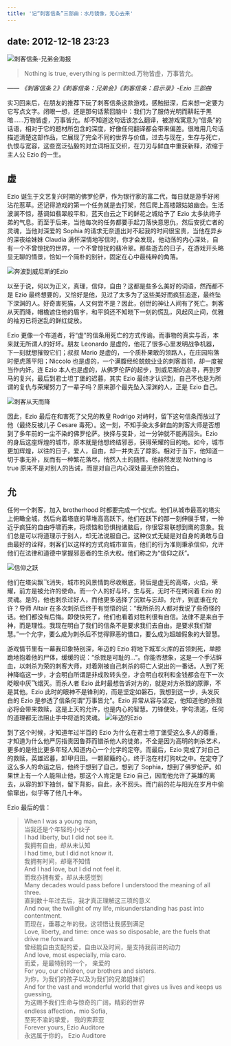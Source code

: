 ```yaml
---
title: '记“刺客信条”三部曲：水月镜像，无心去来'
---
```


## date: 2012-12-18 23:23

![刺客信条-兄弟会海报](/assets/blogImg/ckxt0.jpg)

> Nothing is true, everything is permitted.万物皆虚，万事皆允。

_—— 《刺客信条 2》《刺客信条：兄弟会》《刺客信条：启示录》-Ezio 三部曲_

<!-- more -->

实习回来后，在朋友的推荐下玩了刺客信条这款游戏，感触挺深，后来想一定要为它写点文字。闭眼一想，还是那句话萦回脑中：我们为了服侍光明而耕耘于黑暗……万物皆虚，万事皆允。却不知道这句话该怎么翻译，被游戏寓意为“信条”的话语，相对于它的题材所包含的深度，好像任何翻译都会带来偏差。很难用几句话描述清楚这部作品，它展现了完全不同的世界与价值，过去与现在，生存与死亡，仇恨与宽容，这些宽泛弘毅的对立词相互交织，在刀刃与鲜血中重获新释，浓缩于主人公 Ezio 的一生。

## **虚**

Ezio 诞生于文艺复兴时期的佛罗伦萨，作为银行家的富二代，每日就是游手好闲沾花惹草。还记得游戏的第一个任务就是去打架，然后爬上高楼跟姑娘幽会。生活波澜不惊，基调如翡翠般平和，蓝天白云之下的鲜花之城给予了 Ezio 太多纨绔子弟的气息。而至于后来，当他每次的任务都要手起刀落快意恩仇，然后安抚亡者的灵魂，当他对深爱的 Sophia 的请求无奈道出对不起我的时间很宝贵，当他在异乡的深夜给妹妹 Claudia 满怀深情地写信时，你才会发现，他动荡的内心深处，自有一个不曾惊扰的世界，一个不曾惊扰的翡冷翠。那些逝去的日子，在游戏开头略显无聊的情景，恰如一个简朴的别针，固定在心中最纯粹的角落。

![奔波到威尼斯的Ezio](/assets/blogImg/ckxt1.jpg)

以至于说，何以为正义，真理，信仰，自由？这都是些多么美好的词语，然而都不是 Ezio 最终想要的，又恰好是他，见过了太多为了这些美好而疯狂追逐，最终坠下深渊的人。好奇害死猫，人又何尝不是？因此，创世的神让人间有了死亡。刺客从天而降，帽檐遮住他的眉宇，和平鸽还不知晓下一刻的慌乱，风起风止间，优雅的袖刃已将迷乱的鲜红绽放。

Ezio 更像一个布道者，将“虚”的信条用死亡的方式传谕。而事物的真实与否，本来就无所谓人的好坏。朋友 Leonardo 是虚的，他花了很多心里发明战争机器，下一刻就想摧毁它们；叔叔 Mario 是虚的，一个质朴果敢的领路人，在庄园陷落时便虎落平阳；Niccolo 也是虚的，一个满腹经纶兢兢业业的刺客首领，却一度被当作内奸。连 Ezio 本人也是虚的，从佛罗伦萨的起步，到威尼斯的追寻，再到罗马的复兴，最后到君士坦丁堡的迟暮，其实 Ezio 最终才认识到，自己不也是为所谓的复仇与荣耀努力了一辈子吗？原来那个最先坠入深渊的人，正是 Ezio 自己。

![刺客从天而降](/assets/blogImg/ckxt2.jpg)

因此，Ezio 最后在和害死了父兄的教皇 Rodrigo 对峙时，留下这句信条而放过了他（最终反被儿子 Cesare 毒死）。这一刻，不知手染太多鲜血的刺客大师是否想到了多年前的一尘不染的佛罗伦萨。抉择与变卦，过一分钟就不能再回头。Ezio 的身后这座辉煌的城市，原本就是他想终结邪恶，获得荣耀的目的地。如今，城市更加辉煌，以往的日子，爱人，自由，却一并失去了踪影。相对于当下，他知道一切于事无补，反而有一种繁花落尽，悄然入土的随性。他赫然发现 Nothing is true 原来不是对别人的告诫，而是对自己内心深处最无奈的独白。

## **允**

任何一个刺客，加入 brotherhood 时都要完成一个仪式。他们从城市最高的塔尖上俯瞰全城，然后向着塔底的草堆高高跃下。他们在跃下的那一刻伸展手臂，一种近乎疯狂的自由呼啸而来，将烦恼和恐惧抛诸脑后，你很容易联想到鹰的意象。我们总是可以将道理示于别人，却无法说服自己。这种仪式无疑是对自身的勇敢与自由最好的诠释，刺客们以这样的方式向城市宣告，他们的行为准则秉承信仰，允许他们在法律和道德中掌握邪恶者的生杀大权。他们称之为“信仰之跃”。

![信仰之跃](/assets/blogImg/ckxt3.jpg)

他们在塔尖飘飞消失，城市的风景情韵尽收眼底，背后是虚无的高塔，火焰，荣耀，前方是被允许的使命。而一个人的好与坏，生与死，无时不在拷问着 Ezio 的灵魂。是的，他也刺杀过好人，而他更多选择了沉默与忘却。允许，到底谁在允许？导师 Altair 在多次刺杀后终于有觉悟的说：“我所杀的人都对我说了些奇怪的话。他们都没有后悔。即使快死了，他们也看着对胜利很有自信。法律不是来自于神，而是理性。我现在明白了我们的信条不是要求我们去自由。是要求我们智慧。”一个允字，要么成为刺杀后不觉得罪恶的借口，要么成为超越假象的大智慧。

游戏情节里有一幕我印象特别深，年迈的 Ezio 将地下城军火库的首领刺死，单膝跪地抱着他的尸体，缓缓的说：“杀戮是可耻的…”。你能否想象，这是一个手沾鲜血，以刺杀为荣的刺客大师，对着刚被自己刺杀的将亡人说出的一番话。人到了死神降临这一步，才会明白所谓是非成败转头空，才会明白权利和金钱都会在下一次眨眼中灰飞烟灭。而杀人者 Ezio 此时最想告诉对方的，就是对方杀戮的原罪，不是其他。Ezio 此时的眼神不是锋利的，而是坚定如磐石，我想到这一步，头发灰白的 Ezio 是参透了信条何谓“万事皆允”。Ezio 异常从容与坚定，他知道他的杀戮必将会带来救赎，这是上天的允许，也是内心的智慧。刀锋使处，字句溃逃，任何的道理都无法阻止手中将逝的灵魂。
![年迈的Ezio](/assets/blogImg/ckxt4.jpg)

到了这个时候，才知道年过半百的 Ezio 为什么在君士坦丁堡受这么多人的尊重，才知道为什么他严厉指责因鲁莽而错杀他人的徒弟，不全是因为高明的刺杀艺术，更多的是他比更多年轻人知道内心一个允字的定夺。而最后，Ezio 完成了对自己的救赎，英雄迟暮，卸甲归田。一颗颠簸的心，终于泡在村灯狗吠之中。在定夺了这么多人的命运之后，他终于想到了自己，想到了 Sophia，想到了佛罗伦萨。如果世上有一个人能阻止他，那这个人肯定是 Ezio 自己，因而他允许了英雄的离去，从容的卸下袖剑，留下背影，自此，永不回头。而门前的花与阳光在岁月中偷偷窜出，似乎等了他几十年。

Ezio 最后的信：

> When I was a young man,  
> 当我还是个年轻的小伙子  
> I had liberty, but I did not see it.  
> 我拥有自由，却从未认知  
> I had time, but I did not know it.  
> 我拥有时间，却毫不知情  
> And I had love, but I did not feel it.  
> 而我亦拥有爱，却从未感觉到  
> Many decades would pass before I understood the meaning of all three.  
> 直到数十年过去后，我才真正理解这三项的意义  
> And now, the twilight of my life, misunderstanding has past into contentment.  
> 而现在，垂暮之年的我，这领悟让我感到满足  
> Love, liberty, and time: once was so disposable, are the fuels that drive me forward.  
> 曾经能自由支配的爱，自由以及时间，是支持我前进的动力  
> And love, most especially, mia caro.  
> 而爱，是最特别的一个， 亲爱的  
> For you, our children, our brothers and sisters.  
> 为你，为我们的孩子以及为我们的兄弟姐妹们  
> And for the vast and wonderful world that gives us lives and keeps us guessing,  
> 为这赐予我们生命与惊奇的广阔，精彩的世界  
> endless affection，mio Sofia,  
> 至死不渝的挚爱， 我的索菲亚  
> Forever yours, Ezio Auditore  
> 永远属于你的， Ezio Auditore
